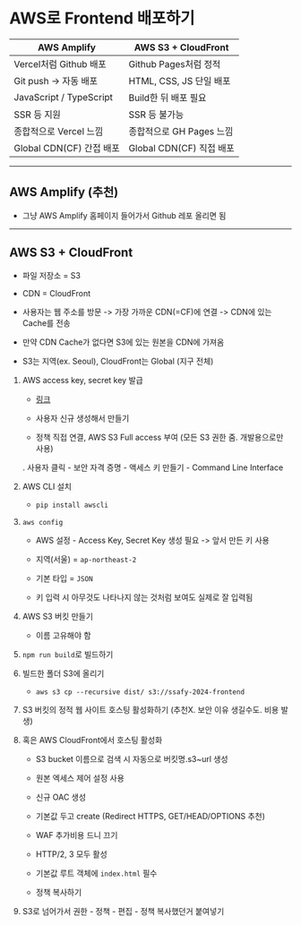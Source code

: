 # AWS로 Frontend 배포하기

| AWS Amplify             | AWS S3 + CloudFront  |
| ----------------------- | -------------------- |
| Vercel처럼 Github 배포      | Github Pages처럼 정적    |
| Git push -> 자동 배포       | HTML, CSS, JS 단일 배포  |
| JavaScript / TypeScript | Build한 뒤 배포 필요       |
| SSR 등 지원                | SSR 등 불가능            |
| 종합적으로 Vercel 느낌         | 종합적으로 GH Pages 느낌    |
| Global CDN(CF) 간접 배포    | Global CDN(CF) 직접 배포 |

---

## AWS Amplify (추천)

- 그냥 AWS Amplify 홈페이지 들어가서 Github 레포 올리면 됨

---

## AWS S3 + CloudFront

- 파일 저장소 = S3

- CDN = CloudFront

- 사용자는 웹 주소를 방문 -> 가장 가까운 CDN(=CF)에 연결 -> CDN에 있는 Cache를 전송

- 만약 CDN Cache가 없다면 S3에 있는 원본을 CDN에 가져옴

- S3는 지역(ex. Seoul), CloudFront는 Global (지구 전체)
1. AWS access key, secret key 발급
   
   - [링크](https://us-east-1.console.aws.amazon.com/iam/home?region=ap-northeast-2#/users/create)
   
   - 사용자 신규 생성해서 만들기
   
   - 정책 직접 연결, AWS S3 Full access 부여 (모든 S3 권한 줌. 개발용으로만 사용)
   
   . 사용자 클릭 - 보안 자격 증명 - 액세스 키 만들기 - Command Line Interface

2. AWS CLI 설치
   
   - `pip install awscli`

3. `aws config`
   
   - AWS 설정 - Access Key, Secret Key 생성 필요 -> 앞서 만든 키 사용
   
   - 지역(서울) = `ap-northeast-2`
   
   - 기본 타입 = `JSON`
   
   - 키 입력 시 아무것도 나타나지 않는 것처럼 보여도 실제로 잘 입력됨

4. AWS S3 버킷 만들기
   
   - 이름 고유해야 함

5. `npm run build`로 빌드하기

6. 빌드한 폴더 S3에 올리기
   
   - `aws s3 cp --recursive dist/ s3://ssafy-2024-frontend`

7. S3 버킷의 정적 웹 사이트 호스팅 활성화하기 (추천X. 보안 이유 생길수도. 비용 발생)

8. 혹은 AWS CloudFront에서 호스팅 활성화
   
   - S3 bucket 이름으로 검색 시 자동으로 버킷명.s3~url 생성
   
   - 원본 엑세스 제어 설정 사용
   
   - 신규 OAC 생성
   
   - 기본값 두고 create (Redirect HTTPS, GET/HEAD/OPTIONS 추천)
   
   - WAF 추가비용 드니 끄기
   
   - HTTP/2, 3 모두 활성
   
   - 기본값 루트 객체에 `index.html` 필수
   
   - 정책 복사하기

9. S3로 넘어가서 권한 - 정책 - 편집 - 정책 복사했던거 붙여넣기
